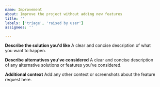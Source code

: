 ```yaml
---
name: Improvement
about: Improve the project without adding new features
title: ''
labels: ['triage', 'raised by user']
assignees: ''

---
```


**Describe the solution you'd like**
A clear and concise description of what you want to happen.

**Describe alternatives you've considered**
A clear and concise description of any alternative solutions or features you've considered.

**Additional context**
Add any other context or screenshots about the feature request here.
